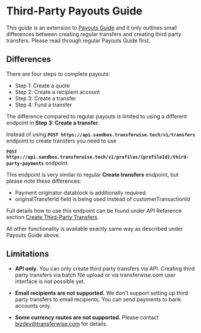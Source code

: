 # Third-Party Payouts Guide

This guide is an extension to [Payouts Guide](#payouts-guide) and it only outlines small differences between creating regular transfers and creating third party transfers.
Please read through regular Payouts Guide first.  



## Differences

There are four steps to complete payouts: 

<ul>
  <li>Step 1: Create a quote</li>
  <li>Step 2: Create a recipient account</li>
  <li>Step 3: Create a transfer</li>
  <li>Step 4: Fund a transfer</li>
</ul>


The  difference compared to regular payouts is limited to using a different endpoint in **Step 3: Create a transfer**.

Instead of using  **`POST https://api.sandbox.transferwise.tech/v1/transfers`** endpoint to create transfers you need to use

**`POST https://api.sandbox.transferwise.tech/v1/profiles/{profileId}/third-party-payments`** endpoint.

This endpoint is very similar to regular **Create transfers** endpoint, but please note these differences:
<ul>
  <li>Payment originator datablock is additionally required.</li>
  <li>originalTransferId field is being used instead of customerTransactionId</li>
</ul>


Full details how to use this endpoint can be found under API Reference section [Create Third-Party Transfers](#transfers-create-third-party-transfers).

All other functionality is available exactly same way as described under Payouts Guide above.


## Limitations

* **API only.** You can only create third party transfers via API.  Creating third party transfers via batch file upload or via transferwise.com user interface is not possible yet.

* **Email recipients are not supported.** We don't support setting up third party transfers to email recipients. You can send payments to bank accounts only.
 
* **Some currency routes are not supported.** Please contact bizdev@transferwise.com for details. 


